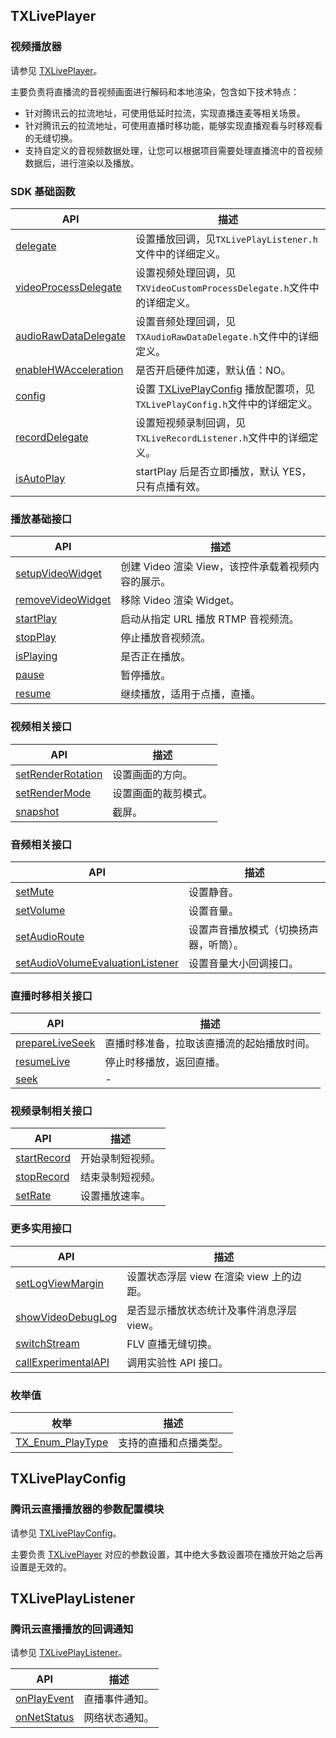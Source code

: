 ## TXLivePlayer
 
### 视频播放器

请参见 [TXLivePlayer](https://liteav.sdk.qcloud.com/doc/api/zh-cn/group__TXLivePlayer__ios.html)。

主要负责将直播流的音视频画面进行解码和本地渲染，包含如下技术特点：

- 针对腾讯云的拉流地址，可使用低延时拉流，实现直播连麦等相关场景。
- 针对腾讯云的拉流地址，可使用直播时移功能，能够实现直播观看与时移观看的无缝切换。
- 支持自定义的音视频数据处理，让您可以根据项目需要处理直播流中的音视频数据后，进行渲染以及播放。

### SDK 基础函数 

| API                                                          | 描述                                                         |
| ------------------------------------------------------------ | ------------------------------------------------------------ |
| [delegate](https://liteav.sdk.qcloud.com/doc/api/zh-cn/group__TXLivePlayer__ios.html#a6c78c9dda50ec1aa28a71d5548c45d71) | 设置播放回调，见`TXLivePlayListener.h`文件中的详细定义。     |
| [videoProcessDelegate](https://liteav.sdk.qcloud.com/doc/api/zh-cn/group__TXLivePlayer__ios.html#a9eab6c2e67b2eae1bddf6fbf6978ba03) | 设置视频处理回调，见`TXVideoCustomProcessDelegate.h`文件中的详细定义。 |
| [audioRawDataDelegate](https://liteav.sdk.qcloud.com/doc/api/zh-cn/group__TXLivePlayer__ios.html#a4d08f185792a92a087aff32b52b6b7b9) | 设置音频处理回调，见`TXAudioRawDataDelegate.h`文件中的详细定义。 |
| [enableHWAcceleration](https://liteav.sdk.qcloud.com/doc/api/zh-cn/group__TXLivePlayer__ios.html#aa3ea979a6be5feba0da24f2b18555395) | 是否开启硬件加速，默认值：NO。                               |
| [config](https://liteav.sdk.qcloud.com/doc/api/zh-cn/group__TXLivePlayer__ios.html#aac73c062f0bbe5d97be40d85b68cb98a) | 设置 [TXLivePlayConfig](https://liteav.sdk.qcloud.com/doc/api/zh-cn/group__TXLivePlayer__ios.html#aac73c062f0bbe5d97be40d85b68cb98a) 播放配置项，见`TXLivePlayConfig.h`文件中的详细定义。 |
| [recordDelegate](https://liteav.sdk.qcloud.com/doc/api/zh-cn/group__TXLivePlayer__ios.html#a7a3f4c66d5019d8e8899823e04be924d) | 设置短视频录制回调，见`TXLiveRecordListener.h`文件中的详细定义。 |
| [isAutoPlay](https://liteav.sdk.qcloud.com/doc/api/zh-cn/group__TXLivePlayer__ios.html#a946828345d302a28708d78fa1a931763) | startPlay 后是否立即播放，默认 YES，只有点播有效。           |


### 播放基础接口

| API                                                          | 描述                                               |
| ------------------------------------------------------------ | -------------------------------------------------- |
| [setupVideoWidget](https://liteav.sdk.qcloud.com/doc/api/zh-cn/group__TXLivePlayer__ios.html#a9195fa66ee874328a5b48400f2a0cb14) | 创建 Video 渲染 View，该控件承载着视频内容的展示。 |
| [removeVideoWidget](https://liteav.sdk.qcloud.com/doc/api/zh-cn/group__TXLivePlayer__ios.html#adf77d29895e70602556fdc51b931951e) | 移除 Video 渲染 Widget。                           |
| [startPlay](https://liteav.sdk.qcloud.com/doc/api/zh-cn/group__TXLivePlayer__ios.html#a37e97416ec7a5853d217679be49cea26) | 启动从指定 URL 播放 RTMP 音视频流。                |
| [stopPlay](https://liteav.sdk.qcloud.com/doc/api/zh-cn/group__TXLivePlayer__ios.html#a7d59ca6180c4af0eb7bd63c08161f84d) | 停止播放音视频流。                                 |
| [isPlaying](https://liteav.sdk.qcloud.com/doc/api/zh-cn/group__TXLivePlayer__ios.html#a7d3378ad416bfd00522acaedefc47dda) | 是否正在播放。                                     |
| [pause](https://liteav.sdk.qcloud.com/doc/api/zh-cn/group__TXLivePlayer__ios.html#a7167f5c196fc5e167bfabde1a730e81d) | 暂停播放。                                         |
| [resume](https://liteav.sdk.qcloud.com/doc/api/zh-cn/group__TXLivePlayer__ios.html#a41de8150eff044a237990c271d57ea27) | 继续播放，适用于点播，直播。                       |


### 视频相关接口

| API                                                          | 描述                 |
| ------------------------------------------------------------ | -------------------- |
| [setRenderRotation](https://liteav.sdk.qcloud.com/doc/api/zh-cn/group__TXLivePlayer__ios.html#ade93023de1bcd8374b62f5a2bf4beeee) | 设置画面的方向。     |
| [setRenderMode](https://liteav.sdk.qcloud.com/doc/api/zh-cn/group__TXLivePlayer__ios.html#a3819261f776bfda7e95e3b0bf30445a4) | 设置画面的裁剪模式。 |
| [snapshot](https://liteav.sdk.qcloud.com/doc/api/zh-cn/group__TXLivePlayer__ios.html#aa24051e4c0271d994a5008cfc2db4775) | 截屏。               |


### 音频相关接口

| API                                                          | 描述                                   |
| ------------------------------------------------------------ | -------------------------------------- |
| [setMute](https://liteav.sdk.qcloud.com/doc/api/zh-cn/group__TXLivePlayer__ios.html#a861e656ed3fbdd5522fdf8801c07ab83) | 设置静音。                             |
| [setVolume](https://liteav.sdk.qcloud.com/doc/api/zh-cn/group__TXLivePlayer__ios.html#a5a3bf801bad5591a3d8fe284aa6b3134) | 设置音量。                             |
| [setAudioRoute](https://liteav.sdk.qcloud.com/doc/api/zh-cn/group__TXLivePlayer__ios.html#ad56c52832a8efe45d6e0c50049406d74) | 设置声音播放模式（切换扬声器，听筒）。 |
| [setAudioVolumeEvaluationListener](https://liteav.sdk.qcloud.com/doc/api/zh-cn/group__TXLivePlayer__ios.html#a87d74a7afe3f768bd9e7ca276a189533) | 设置音量大小回调接口。                 |


### 直播时移相关接口

| API                                                          | 描述                                       |
| ------------------------------------------------------------ | ------------------------------------------ |
| [prepareLiveSeek](https://liteav.sdk.qcloud.com/doc/api/zh-cn/group__TXLivePlayer__ios.html#acf638c46e1e866ef06abda5ac938f07f) | 直播时移准备，拉取该直播流的起始播放时间。 |
| [resumeLive](https://liteav.sdk.qcloud.com/doc/api/zh-cn/group__TXLivePlayer__ios.html#a4fa26fd4aea472d02de56d5f0bf653bf) | 停止时移播放，返回直播。                   |
| [seek](https://liteav.sdk.qcloud.com/doc/api/zh-cn/group__TXLivePlayer__ios.html#adb8448443e6f0551eaad429d70b9f01c) | -                                          |


### 视频录制相关接口

| API                                                          | 描述             |
| ------------------------------------------------------------ | ---------------- |
| [startRecord](https://liteav.sdk.qcloud.com/doc/api/zh-cn/group__TXLivePlayer__ios.html#a7224d5a8ab5fadc1d4c0fe1feb6ac972) | 开始录制短视频。 |
| [stopRecord](https://liteav.sdk.qcloud.com/doc/api/zh-cn/group__TXLivePlayer__ios.html#a13313c5410c2a10a704b991f28141e6e) | 结束录制短视频。 |
| [setRate](https://liteav.sdk.qcloud.com/doc/api/zh-cn/group__TXLivePlayer__ios.html#a1d79db46540e804a7bb9fc8cd87a3d99) | 设置播放速率。   |


### 更多实用接口

| API                                                          | 描述                                      |
| ------------------------------------------------------------ | ----------------------------------------- |
| [setLogViewMargin](https://liteav.sdk.qcloud.com/doc/api/zh-cn/group__TXLivePlayer__ios.html#aa906f88b51df74ab8f3c1125d9856293) | 设置状态浮层 view 在渲染 view 上的边距。  |
| [showVideoDebugLog](https://liteav.sdk.qcloud.com/doc/api/zh-cn/group__TXLivePlayer__ios.html#a70ec322b088ad3c38b5a41d7528467f2) | 是否显示播放状态统计及事件消息浮层 view。 |
| [switchStream](https://liteav.sdk.qcloud.com/doc/api/zh-cn/group__TXLivePlayer__ios.html#a88751ad91dff45a9d6cc96dbda903b69) | FLV 直播无缝切换。                        |
| [callExperimentalAPI](https://liteav.sdk.qcloud.com/doc/api/zh-cn/group__TXLivePlayer__ios.html#a16c53e91f9b32aaf4bf3d409a3790ef6) | 调用实验性 API 接口。                     |


### 枚举值

| 枚举                                                         | 描述                   |
| ------------------------------------------------------------ | ---------------------- |
| [TX_Enum_PlayType](https://liteav.sdk.qcloud.com/doc/api/zh-cn/group__TXLivePlayer__ios.html#gaa164f735d1c349ce715f313c5d75892a) | 支持的直播和点播类型。 |


## TXLivePlayConfig

### 腾讯云直播播放器的参数配置模块

请参见 [TXLivePlayConfig](https://liteav.sdk.qcloud.com/doc/api/zh-cn/group__TXLivePlayConfig__ios.html#interfaceTXLivePlayConfig)。

主要负责 [TXLivePlayer](https://liteav.sdk.qcloud.com/doc/api/zh-cn/group__TXLivePlayer__ios.html) 对应的参数设置，其中绝大多数设置项在播放开始之后再设置是无效的。

## TXLivePlayListener

### 腾讯云直播播放的回调通知

请参见  [TXLivePlayListener](https://liteav.sdk.qcloud.com/doc/api/zh-cn/group__TXLivePlayListener__ios.html)。

| API                                                          | 描述           |
| ------------------------------------------------------------ | -------------- |
| [onPlayEvent](https://liteav.sdk.qcloud.com/doc/api/zh-cn/group__TXLivePlayListener__ios.html#a1e33d0cf9ed5f89ea2db32d0d7db9701) | 直播事件通知。 |
| [onNetStatus](https://liteav.sdk.qcloud.com/doc/api/zh-cn/group__TXLivePlayListener__ios.html#aee80e62b7950c7d0a75ab97d993c10c6) | 网络状态通知。 |
